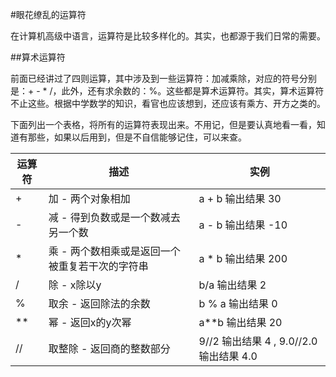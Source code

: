 #眼花缭乱的运算符

在计算机高级中语言，运算符是比较多样化的。其实，也都源于我们日常的需要。

##算术运算符

前面已经讲过了四则运算，其中涉及到一些运算符：加减乘除，对应的符号分别是：+  -  *  /，此外，还有求余数的：%。这些都是算术运算符。其实，算术运算符不止这些。根据中学数学的知识，看官也应该想到，还应该有乘方、开方之类的。

下面列出一个表格，将所有的运算符表现出来。不用记，但是要认真地看一看，知道有那些，如果以后用到，但是不自信能够记住，可以来查。

|运算符|描述                |实例                |
|------|--------------------|--------------------|
|+     |加 - 两个对象相加   | a + b 输出结果 30   |
|-     |减 - 得到负数或是一个数减去另一个数 | a - b 输出结果 -10|
|*     |乘 - 两个数相乘或是返回一个被重复若干次的字符串 | a * b 输出结果 200|
|/     |除 - x除以y         | b/a 输出结果 2 |
|%     |取余 - 返回除法的余数 | b % a 输出结果 0 |
|**    |幂 - 返回x的y次幂   | a**b 输出结果 20 |
|//    |取整除 - 返回商的整数部分  | 9//2 输出结果 4 , 9.0//2.0 输出结果 4.0 |
